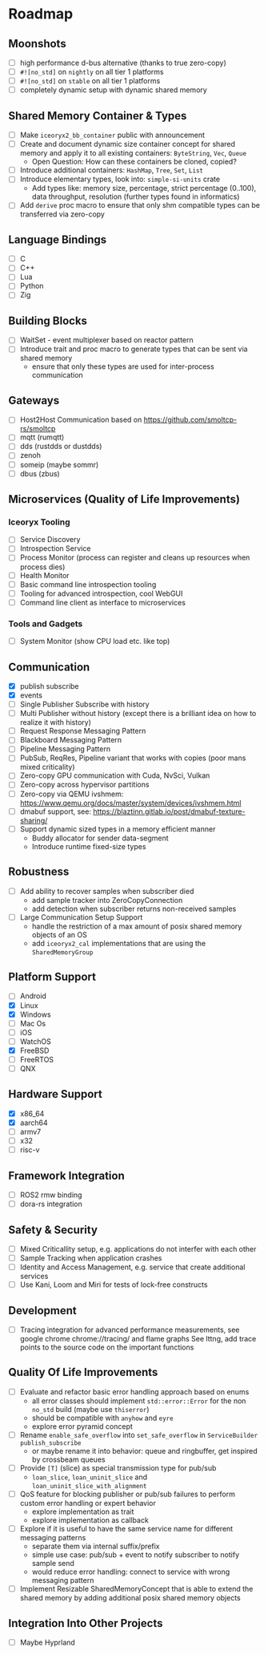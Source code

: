 # Roadmap

## Moonshots

* [ ] high performance d-bus alternative (thanks to true zero-copy)
* [ ] `#![no_std]` on `nightly` on all tier 1 platforms
* [ ] `#![no_std]` on `stable` on all tier 1 platforms
* [ ] completely dynamic setup with dynamic shared memory

## Shared Memory Container & Types

* [ ] Make `iceoryx2_bb_container` public with announcement
* [ ] Create and document dynamic size container concept for shared memory and apply it
        to all existing containers: `ByteString`, `Vec`, `Queue`
    * Open Question: How can these containers be cloned, copied?
* [ ] Introduce additional containers: `HashMap`, `Tree`, `Set`, `List`
* [ ] Introduce elementary types, look into: `simple-si-units` crate
    * Add types like: memory size, percentage, strict percentage (0..100), data throughput, resolution
        (further types found in informatics)
* [ ] Add `derive` proc macro to ensure that only shm compatible types can be
    transferred via zero-copy

## Language Bindings

* [ ] C
* [ ] C++
* [ ] Lua
* [ ] Python
* [ ] Zig

## Building Blocks

* [ ] WaitSet - event multiplexer based on reactor pattern
* [ ] Introduce trait and proc macro to generate types that can be sent via shared memory
  * ensure that only these types are used for inter-process communication

## Gateways

* [ ] Host2Host Communication based on <https://github.com/smoltcp-rs/smoltcp>
* [ ] mqtt (rumqtt)
* [ ] dds (rustdds or dustdds)
* [ ] zenoh
* [ ] someip (maybe sommr)
* [ ] dbus (zbus)

## Microservices (Quality of Life Improvements)

### Iceoryx Tooling

* [ ] Service Discovery
* [ ] Introspection Service
* [ ] Process Monitor (process can register and cleans up resources when process dies)
* [ ] Health Monitor
* [ ] Basic command line introspection tooling
* [ ] Tooling for advanced introspection, cool WebGUI
* [ ] Command line client as interface to microservices

### Tools and Gadgets

* [ ] System Monitor (show CPU load etc. like top)

## Communication

* [x] publish subscribe
* [x] events
* [ ] Single Publisher Subscribe with history
* [ ] Multi Publisher without history (except there is a brilliant idea on how to realize it with history)
* [ ] Request Response Messaging Pattern
* [ ] Blackboard Messaging Pattern
* [ ] Pipeline Messaging Pattern
* [ ] PubSub, ReqRes, Pipeline variant that works with copies (poor mans mixed criticality)
* [ ] Zero-copy GPU communication with Cuda, NvSci, Vulkan
* [ ] Zero-copy across hypervisor partitions
* [ ] Zero-copy via QEMU ivshmem: <https://www.qemu.org/docs/master/system/devices/ivshmem.html>
* [ ] dmabuf support, see: https://blaztinn.gitlab.io/post/dmabuf-texture-sharing/
* [ ] Support dynamic sized types in a memory efficient manner
  * Buddy allocator for sender data-segment
  * Introduce runtime fixed-size types

## Robustness

* [ ] Add ability to recover samples when subscriber died
  * add sample tracker into ZeroCopyConnection
  * add detection when subscriber returns non-received samples
* [ ] Large Communication Setup Support
  * handle the restriction of a max amount of posix shared memory objects of an OS
  * add `iceoryx2_cal` implementations that are using the `SharedMemoryGroup`

## Platform Support

* [ ] Android
* [x] Linux
* [x] Windows
* [ ] Mac Os
* [ ] iOS
* [ ] WatchOS
* [x] FreeBSD
* [ ] FreeRTOS
* [ ] QNX

## Hardware Support

* [x] x86_64
* [x] aarch64
* [ ] armv7
* [ ] x32
* [ ] risc-v

## Framework Integration

* [ ] ROS2 rmw binding
* [ ] dora-rs integration

## Safety & Security

* [ ] Mixed Criticallity setup, e.g. applications do not interfer with each other
* [ ] Sample Tracking when application crashes
* [ ] Identity and Access Management, e.g. service that create additional services
* [ ] Use Kani, Loom and Miri for tests of lock-free constructs

## Development

* [ ] Tracing integration for advanced performance measurements, see google chrome
        chrome://tracing/ and flame graphs
        See lttng, add trace points to the source code on the important functions

## Quality Of Life Improvements

* [ ] Evaluate and refactor basic error handling approach based on enums
  * all error classes should implement `std::error::Error` for the non `no_std` build  (maybe use `thiserror`)
  * should be compatible with `anyhow` and `eyre`
  * explore error pyramid concept
* [ ] Rename `enable_safe_overflow` into `set_safe_overflow` in `ServiceBuilder` `publish_subscribe`
  * or maybe rename it into behavior: queue and ringbuffer, get inspired by crossbeam queues
* [ ] Provide `[T]` (slice) as special transmission type for pub/sub
  * `loan_slice`, `loan_uninit_slice` and `loan_uninit_slice_with_alignment`
* [ ] QoS feature for blocking publisher or pub/sub failures to perform custom error handling or expert behavior
  * explore implementation as trait
  * explore implementation as callback
* [ ] Explore if it is useful to have the same service name for different messaging patterns
  * separate them via internal suffix/prefix
  * simple use case: pub/sub + event to notify subscriber to notify sample send
  * would reduce error handling: connect to service with wrong messaging pattern
* [ ] Implement Resizable SharedMemoryConcept that is able to extend the shared memory by adding additional posix shared memory objects

## Integration Into Other Projects

* [ ] Maybe Hyprland
